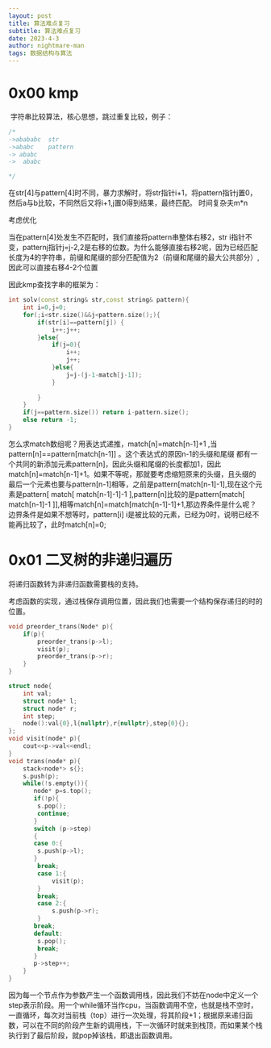 ```yaml
---
layout: post
title: 算法难点复习
subtitle: 算法难点复习
date: 2023-4-3
author: nightmare-man
tags: 数据结构与算法
---
```


# 0x00 kmp

​	字符串比较算法，核心思想，跳过重复比较，例子：

```c++
/*
->abababc  str
->ababc    pattern  
-> ababc
->  ababc

*/
```

在str[4]与pattern[4]时不同，暴力求解时，将str指针i+1，将pattern指针j置0，然后a与b比较，不同然后又将i+1,j置0得到结果，最终匹配。 时间复杂夫m*n

考虑优化

当在pattern[4]处发生不匹配时，我们直接将pattern串整体右移2，str i指针不变，patternj指针j=j-2,2是右移的位数。为什么能够直接右移2呢，因为已经匹配长度为4的字符串，前缀和尾缀的部分匹配值为2（前缀和尾缀的最大公共部分）,因此可以直接右移4-2个位置

因此kmp查找字串的框架为：

```c++
int solv(const string& str,const string& pattern){
    int i=0,j=0;
    for(;i<str.size()&&j<pattern.size();){
        if(str[i]==pattern[j]) {
            i++;j++;
        }else{
            if(j=0){
                i++;
                j++;
            }else{
                j=j-(j-1-match[j-1]);
            }
            
        }
    }
    if(j==pattern.size()) return i-pattern.size();
    else return -1;
}
```

怎么求match数组呢？用表达式递推，match[n]=match[n-1]+1 ,当pattern[n]==pattern[match[n-1]] 。这个表达式的原因n-1的头缀和尾缀 都有一个共同的新添加元素pattern[n]，因此头缀和尾缀的长度都加1，因此match[n]=match[n-1]+1。如果不等呢，那就要考虑缩短原来的头缀，且头缀的最后一个元素也要与pattern[n-1]相等，之前是pattern[match[n-1]-1],现在这个元素是pattern[ match[ match[n-1]-1]-1 ],pattern[n]比较的是pattern[match[ match[n-1]-1 ]],相等match[n]=match[match[n-1]-1]+1,那边界条件是什么呢？边界条件是如果不想等时，pattern[i] i是被比较的元素，已经为0时，说明已经不能再比较了，此时match[n]=0;

# 0x01 二叉树的非递归遍历

将递归函数转为非递归函数需要栈的支持。

考虑函数的实现，通过栈保存调用位置，因此我们也需要一个结构保存递归的时的位置。

```c++
void preorder_trans(Node* p){
    if(p){
        preorder_trans(p->l);
        visit(p);
        preorder_trans(p->r);
    }
}
```

```c++
struct node{
    int val;
    struct node* l;
    struct node* r;
    int step; 
    node():val{0},l{nullptr},r{nullptr},step{0}{};
};
void visit(node* p){
    cout<<p->val<<endl;
}
void trans(node* p){
    stack<node*> s{};
    s.push(p);
    while(!s.empty()){
       node* p=s.top();
       if(!p){
        s.pop();
        continue;
       }
       switch (p->step)
       {
       case 0:{
        s.push(p->l);
       }
        break;
        case 1:{
            visit(p);
        }
        break;
        case 2:{
            s.push(p->r);
        }
       break;
       default:
        s.pop();
        break;
       }
       p->step++;
    }
}
```

​	因为每一个节点作为参数产生一个函数调用栈，因此我们不妨在node中定义一个step表示阶段。用一个while循环当作cpu，当函数调用不空，也就是栈不空时，一直循环，每次对当前栈（top）进行一次处理，将其阶段+1；根据原来递归函数，可以在不同的阶段产生新的调用栈，下一次循环时就来到栈顶，而如果某个栈执行到了最后阶段，就pop掉该栈，即退出函数调用。